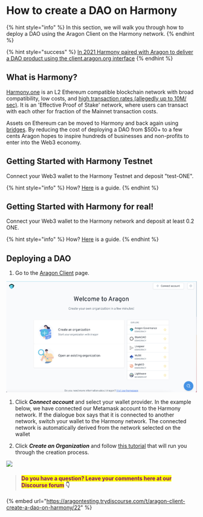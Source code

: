 # How to create a DAO on Harmony

{% hint style="info" %}
&#x20;In this section, we will walk you through how to deploy a DAO using the Aragon Client on the Harmony network.&#x20;
{% endhint %}

{% hint style="success" %}
[In 2021 Harmony paired with Aragon to deliver a DAO product using the client.aragon.org interface](https://blog.aragon.org/aragon-client-deployed-on-harmony/)
{% endhint %}

## What is Harmony?

[Harmony.one](https://www.harmony.one) is an L2 Ethereum compatible blockchain network with broad compatibility, low costs, and [high transaction rates (allegedly up to 10M/ sec)](https://medium.com/@aervinaervin/harmony-10million-transactions-per-second-e8161b7b7f61). It is an 'Effective Proof of Stake' network, where users can transact with each other for fraction of the Mainnet transaction costs.&#x20;

Assets on Ethereum can be moved to Harmony and back again using [bridges](https://docs.harmony.one/home/general/horizon-bridge/bridging-eth-one). By reducing the cost of deploying a DAO from $500+ to a few cents Aragon hopes to inspire hundreds of businesses and non-profits to enter into the Web3 economy.

## Getting Started with Harmony Testnet

Connect your Web3 wallet to the Harmony Testnet and deposit "test-ONE".

{% hint style="info" %}
How? [Here](../set-up-metamask/getting-started-with-harmony-testnet.md) is a guide.&#x20;
{% endhint %}

## Getting Started with Harmony for real!

Connect your Web3 wallet to the Harmony network and deposit at least 0.2 ONE.&#x20;

{% hint style="info" %}
How? [Here](../set-up-metamask/getting-started-with-harmony.md) is a guide.&#x20;
{% endhint %}

## Deploying a DAO

1. Go to the [Aragon Client](https://client.aragon.org/#/) page.

![](../../../.gitbook/assets/file-WwpvtTSvLt.png)

1.  Click _**Connect account**_ and select your wallet provider. In the example below, we have connected our Metamask account to the Harmony network. If the dialogue box says that it is connected to another network, switch your wallet to the Harmony network. The connected network is automatically derived from the network selected on the wallet


2. Click _**Create an Organization**_ and follow [this tutorial](how-to-create-a-dao-using-aragon-client/) that will run you through the creation process.

![](https://d33v4339jhl8k0.cloudfront.net/docs/assets/5c98a4fe0428633d2cf3fcf7/images/61db019ca6a5ee76d8a2e9cd/file-xKHkRPU0F6.png)



> #### <mark style="color:purple;">Do you have a question? Leave your comments here at our Discourse forum</mark> 👇

{% embed url="https://aragontesting.trydiscourse.com/t/aragon-client-create-a-dao-on-harmony/22" %}
